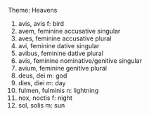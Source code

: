 Theme: Heavens
1. avis, avis f: bird
  1. avem, feminine accusative singular
  2. aves, feminine accusative plural
  3. avi, feminine dative singular
  4. avibus, feminine dative plural
  5. avis, feminine nominative/genitive singular
  6. avium, feminine genitive plural
2. deus, dei m: god
3. dies, diei m: day
4. fulmen, fulminis n: lightning
5. nox, noctis f: night
6. sol, solis m: sun
